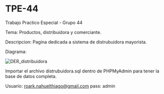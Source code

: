 # TPE-44
Trabajo Practico Especial - Grupo 44

Tema: Productos, distribuidora y comerciante.

Descripcion: Pagina dedicada a sistema de distrubuidora mayorista.

Diagrama:

![DER_distribuidora](https://github.com/user-attachments/assets/57b3771a-4274-4510-b8dc-d6c476a3c434)

Importar el archivo distrubuidora.sql dentro de PHPMyAdmin para tener la base de datos completa.

Usuario: roark.nahuelthiago@gmail.com pass: admin
